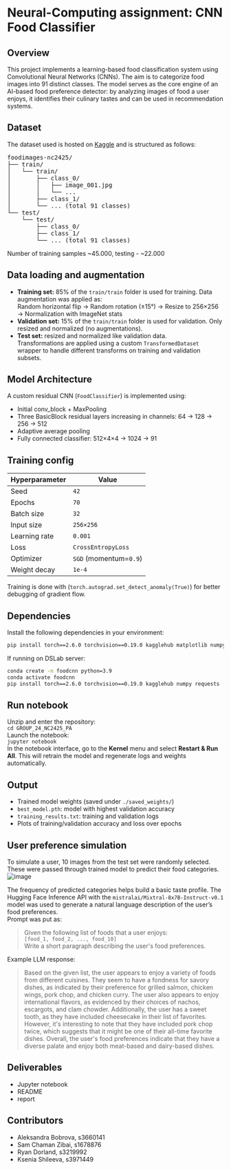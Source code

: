 # Neural-Computing assignment: CNN Food Classifier
## Overview
This project implements a learning-based food classification system using Convolutional Neural Networks (CNNs). The aim is to categorize food images into 91 distinct classes. The model serves as the core engine of an AI-based food preference detector: by analyzing images of food a user enjoys, it identifies their culinary tastes and can be used in recommendation systems.
## Dataset
The dataset used is hosted on [Kaggle](https://www.kaggle.com/datasets/kshileeva/foodimages-nc2425) and is structured as follows:
<pre>
foodimages-nc2425/
├── train/
│   └── train/
│       ├── class_0/
│       │   ├── image_001.jpg
│       │   └── ...
│       ├── class_1/
│       └── ... (total 91 classes)
└── test/
    └── test/
        ├── class_0/
        ├── class_1/
        └── ... (total 91 classes)
</pre>

Number of training samples ~45.000, testing - ~22.000

## Data loading and augmentation
- **Training set:** 85% of the `train/train` folder is used for training. Data augmentation was applied as:  
Random horizontal flip → Random rotation (±15°) → Resize to 256×256 → Normalization with ImageNet stats  
- **Validation set:** 15% of the `train/train` folder is used for validation. Only resized and normalized (no augmentations).  
- **Test set:** resized and normalized like validation data.  
Transformations are applied using a custom `TransformedDataset` wrapper to handle different transforms on training and validation subsets.

## Model Architecture
A custom residual CNN (`FoodClassifier`) is implemented using:  
- Initial conv_block + MaxPooling
- Three BasicBlock residual layers increasing in channels: 64 → 128 → 256 → 512
- Adaptive average pooling
- Fully connected classifier: 512×4×4 → 1024 → 91

## Training config
| Hyperparameter      | Value        |
|---------------------|--------------|
| Seed                | `42`         |
| Epochs              | `70`         |
| Batch size          | `32`         |
| Input size          | `256×256`    |
| Learning rate       | `0.001`      |
| Loss                | `CrossEntropyLoss` |
| Optimizer           | `SGD` (momentum=`0.9`) |
| Weight decay        | `1e-4`       |

Training is done with (`torch.autograd.set_detect_anomaly(True)`) for better debugging of gradient flow.

## Dependencies
Install the following dependencies in your environment:  
```bash
pip install torch==2.6.0 torchvision==0.19.0 kagglehub matplotlib numpy requests
```
If running on DSLab server:  
```bash
conda create -n foodcnn python=3.9
conda activate foodcnn
pip install torch==2.6.0 torchvision==0.19.0 kagglehub numpy requests
```
## Run notebook
Unzip and enter the repository:  
`cd GROUP_24_NC2425_PA`  
Launch the notebook:  
`jupyter notebook`  
In the notebook interface, go to the **Kernel** menu and select **Restart & Run All**. This will retrain the model and regenerate logs and weights automatically.

## Output
- Trained model weights (saved under `./saved_weights/`)
- `best_model.pth`: model with highest validation accuracy
- `training_results.txt`: training and validation logs
- Plots of training/validation accuracy and loss over epochs

## User preference simulation
To simulate a user, 10 images from the test set were randomly selected. These were passed through trained model to predict their food categories. 
![image](https://github.com/user-attachments/assets/40e3a956-7705-4d48-abd7-a75b32f1ab6c)

The frequency of predicted categories helps build a basic taste profile. The Hugging Face Inference API with the `mistralai/Mixtral-8x7B-Instruct-v0.1` model was used to generate a natural language description of the user’s food preferences.  
Prompt was put as:  
> Given the following list of foods that a user enjoys:  
> `[food_1, food_2, ..., food_10]`  
> Write a short paragraph describing the user's food preferences.

Example LLM response:
> Based on the given list, the user appears to enjoy a variety of foods from different cuisines. They seem to have a fondness for savory dishes, as indicated by their preference for grilled salmon, chicken wings, pork chop, and chicken curry. The user also appears to enjoy international flavors, as evidenced by their choices of nachos, escargots, and clam chowder. Additionally, the user has a sweet tooth, as they have included cheesecake in their list of favorites. However, it's interesting to note that they have included pork chop twice, which suggests that it might be one of their all-time favorite dishes. Overall, the user's food preferences indicate that they have a diverse palate and enjoy both meat-based and dairy-based dishes.
## Deliverables
- Jupyter notebook
- README
- report
## Contributors
- Aleksandra Bobrova, s3660141
- Sam Chaman Zibai, s1678876
- Ryan Dorland, s3219992
- Ksenia Shileeva, s3971449
